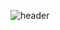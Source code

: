 ![header](https://capsule-render.vercel.app/api?type=rounded&color=auto&height=300&section=header&text=프로젝트_올빼미&fontSize=90&fontColor=d6ace6)